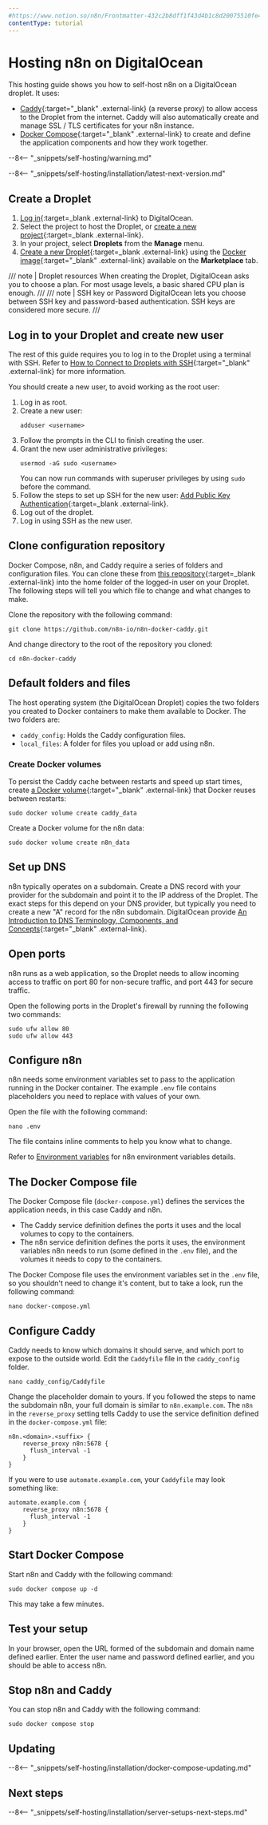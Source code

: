 ```yaml
---
#https://www.notion.so/n8n/Frontmatter-432c2b8dff1f43d4b1c8d20075510fe4
contentType: tutorial
---
```


# Hosting n8n on DigitalOcean

This hosting guide shows you how to self-host n8n on a DigitalOcean droplet. It uses:

* [Caddy](https://caddyserver.com){:target="_blank" .external-link} (a reverse proxy) to allow access to the Droplet from the internet. Caddy will also automatically create and manage SSL / TLS certificates for your n8n instance.
* [Docker Compose](https://docs.docker.com/compose/){:target="_blank" .external-link} to create and define the application components and how they work together.

--8<-- "_snippets/self-hosting/warning.md"

--8<-- "_snippets/self-hosting/installation/latest-next-version.md"

## Create a Droplet

1. [Log in](https://cloud.digitalocean.com/login){:target=_blank .external-link} to DigitalOcean. 
2. Select the project to host the Droplet, or [create a new project](https://docs.digitalocean.com/products/projects/how-to/create/){:target=_blank .external-link}.
3. In your project, select **Droplets** from the **Manage** menu. 
4. [Create a new Droplet](https://docs.digitalocean.com/products/droplets/how-to/create/){:target=_blank .external-link} using the [Docker image](https://marketplace.digitalocean.com/apps/docker){:target="_blank" .external-link} available on the **Marketplace** tab.

/// note | Droplet resources
When creating the Droplet, DigitalOcean asks you to choose a plan. For most usage levels, a basic shared CPU plan is enough.
///
/// note | SSH key or Password
DigitalOcean lets you choose between SSH key and password-based authentication. SSH keys are considered more secure.
///
## Log in to your Droplet and create new user

The rest of this guide requires you to log in to the Droplet using a terminal with SSH. Refer to [How to Connect to Droplets with SSH](https://docs.digitalocean.com/products/droplets/how-to/connect-with-ssh/){:target="_blank" .external-link} for more information.

You should create a new user, to avoid working as the root user:

1. Log in as root.
2. Create a new user:
	```shell
	adduser <username>
	```
3. Follow the prompts in the CLI to finish creating the user.
4. Grant the new user administrative privileges:
	```shell
	usermod -aG sudo <username>
	```
	You can now run commands with superuser privileges by using `sudo` before the command.
5. Follow the steps to set up SSH for the new user: [Add Public Key Authentication](https://www.digitalocean.com/community/tutorials/initial-server-setup-with-ubuntu-14-04#step-four-add-public-key-authentication-recommended){:target=_blank .external-link}.
5. Log out of the droplet.
6. Log in using SSH as the new user.

## Clone configuration repository

Docker Compose, n8n, and Caddy require a series of folders and configuration files. You can clone these from [this repository](https://github.com/n8n-io/n8n-docker-caddy){:target=_blank .external-link} into the home folder of the logged-in user on your Droplet. The following steps will tell you which file to change and what changes to make.

Clone the repository with the following command:

```shell
git clone https://github.com/n8n-io/n8n-docker-caddy.git
```

And change directory to the root of the repository you cloned:

```shell
cd n8n-docker-caddy
```

## Default folders and files

The host operating system (the DigitalOcean Droplet) copies the two folders you created to Docker containers to make them available to Docker. The two folders are:

- `caddy_config`: Holds the Caddy configuration files.
- `local_files`: A folder for files you upload or add using n8n.

### Create Docker volumes

To persist the Caddy cache between restarts and speed up start times, create [a Docker volume](https://docs.docker.com/storage/volumes/){:target="_blank" .external-link} that Docker reuses between restarts:

```shell
sudo docker volume create caddy_data
```

Create a Docker volume for the n8n data:

```shell
sudo docker volume create n8n_data
```

## Set up DNS

n8n typically operates on a subdomain. Create a DNS record with your provider for the subdomain and point it to the IP address of the Droplet. The exact steps for this depend on your DNS provider, but typically you need to create a new "A" record for the n8n subdomain. DigitalOcean provide [An Introduction to DNS Terminology, Components, and Concepts](https://www.digitalocean.com/community/tutorials/an-introduction-to-dns-terminology-components-and-concepts){:target="_blank" .external-link}.

## Open ports

n8n runs as a web application, so the Droplet needs to allow incoming access to traffic on port 80 for non-secure traffic, and port 443 for secure traffic.

Open the following ports in the Droplet's firewall by running the following two commands:

```shell
sudo ufw allow 80
sudo ufw allow 443
```

## Configure n8n

n8n needs some environment variables set to pass to the application running in the Docker container. The example `.env` file contains placeholders you need to replace with values of your own.

Open the file with the following command:

```shell
nano .env
```

The file contains inline comments to help you know what to change.

Refer to [Environment variables](/hosting/configuration/environment-variables/index.md) for n8n environment variables details.

## The Docker Compose file

The Docker Compose file (`docker-compose.yml`) defines the services the application needs, in this case Caddy and n8n.

- The Caddy service definition defines the ports it uses and the local volumes to copy to the containers.
- The n8n service definition defines the ports it uses, the environment variables n8n needs to run (some defined in the `.env` file), and the volumes it needs to copy to the containers.

The Docker Compose file uses the environment variables set in the `.env` file, so you shouldn't need to change it's content, but to take a look, run the following command:

```shell
nano docker-compose.yml
```

## Configure Caddy

Caddy needs to know which domains it should serve, and which port to expose to the outside world. Edit the `Caddyfile` file in the `caddy_config` folder.

```shell
nano caddy_config/Caddyfile
```

Change the placeholder domain to yours. If you followed the steps to name the subdomain n8n, your full domain is similar to `n8n.example.com`. The `n8n` in the `reverse_proxy` setting tells Caddy to use the service definition defined in the `docker-compose.yml` file:

```text
n8n.<domain>.<suffix> {
    reverse_proxy n8n:5678 {
      flush_interval -1
    }
}
```

If you were to use `automate.example.com`, your `Caddyfile` may look something like:

```text
automate.example.com {
    reverse_proxy n8n:5678 {
      flush_interval -1
    }
}
```

## Start Docker Compose

Start n8n and Caddy with the following command:

```shell
sudo docker compose up -d
```

This may take a few minutes.

## Test your setup

In your browser, open the URL formed of the subdomain and domain name defined earlier. Enter the user name and password defined earlier, and you should be able to access n8n.

## Stop n8n and Caddy

You can stop n8n and Caddy with the following command:

```shell
sudo docker compose stop
```
## Updating

--8<-- "_snippets/self-hosting/installation/docker-compose-updating.md"

## Next steps

--8<-- "_snippets/self-hosting/installation/server-setups-next-steps.md"
